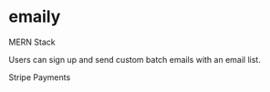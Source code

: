 # emaily

MERN Stack 

Users can sign up and send custom batch emails with an email list.

Stripe Payments
